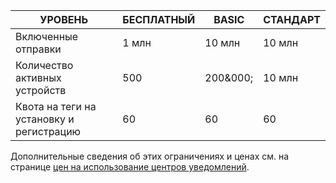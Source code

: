 
| УРОВЕНЬ | БЕСПЛАТНЫЙ | BASIC | СТАНДАРТ |
| --- | --- | --- | --- |
| Включенные отправки |1 млн |10 млн |10 млн |
| Количество активных устройств |500 |200&000; | 10 млн |
| Квота на теги на установку и регистрацию |60 |60 |60 |

Дополнительные сведения об этих ограничениях и ценах см. на странице [цен на использование центров уведомлений](https://azure.microsoft.com/pricing/details/notification-hubs/). 



<!--HONumber=Feb17_HO2-->


